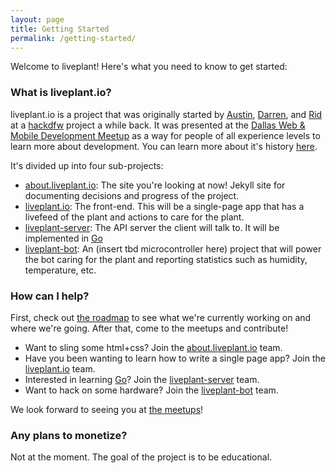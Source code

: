 ```yaml
---
layout: page
title: Getting Started
permalink: /getting-started/
---
```


Welcome to liveplant! Here's what you need to know to get started:

### What is liveplant.io?

liveplant.io is a project that was originally started by [Austin][austin],
[Darren][darren], and [Rid][rid] at a [hackdfw][] project a while back. It was
presented at the [Dallas Web & Mobile Development Meetup][meetup-link] as a way for
people of all experience levels to learn more about development. You can learn
more about it's history [here][liveplant-history].

It's divided up into four sub-projects:

- [about.liveplant.io][]: The site you're looking at now!
  Jekyll site for documenting decisions and progress of the project.
- [liveplant.io][]: The front-end. This will be a single-page app that
  has a livefeed of the plant and actions to care for the plant.
- [liveplant-server][]: The API server the client will talk to. It will be implemented in [Go][]
- [liveplant-bot][]: An (insert tbd microcontroller here) project that
  will power the bot caring for the plant and reporting statistics such
  as humidity, temperature, etc.

### How can I help?

First, check out [the roadmap][roadmap] to see what we're currently working on and where
we're going. After that, come to the meetups and contribute!

- Want to sling some html+css? Join the [about.liveplant.io][] team.
- Have you been wanting to learn how to write a single page app? Join the [liveplant.io][] team.
- Interested in learning [Go][]? Join the [liveplant-server][] team.
- Want to hack on some hardware? Join the [liveplant-bot][] team.

We look forward to seeing you at [the meetups][meetup-link]!

### Any plans to monetize?

Not at the moment. The goal of the project is to be educational.


[austin]: https://github.com/austinpray
[darren]: https://github.com/darrencattle
[rid]: https://github.com/ridhoq
[meetup-link]: http://www.meetup.com/Dallas-Web-Mobile-Development-Meetup/
[liveplant-history]: /meetup/progress/2015/05/08/hello-world.html
[about.liveplant.io]: https://github.com/liveplant/about.liveplant.io
[liveplant.io]: https://github.com/liveplant/liveplant-server
[liveplant-server]: https://github.com/liveplant/liveplant-bot
[liveplant-bot]: https://github.com/liveplant/liveplant.io
[go]: https://golang.org/
[hackdfw]: http://hackdfw.com/
[roadmap]: /roadmap/
